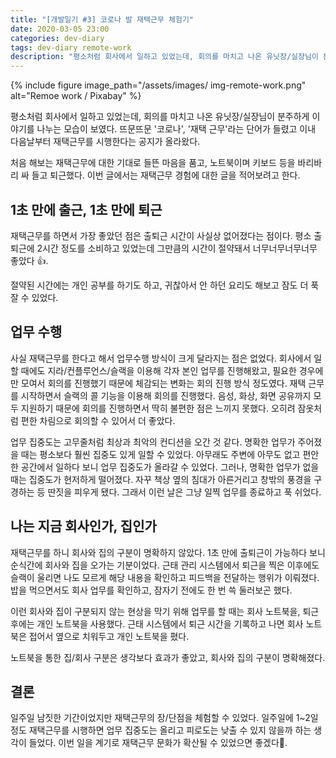 ```yaml
---
title: "[개발일기 #3] 코로나 발 재택근무 체험기"
date: 2020-03-05 23:00
categories: dev-diary
tags: dev-diary remote-work
description: "평소처럼 회사에서 일하고 있었는데, 회의를 마치고 나온 유닛장/실장님이 분주하게 이야기를 나누는 모습이 보였다. 뜨문뜨문 '코로나', '재택 근무'라는 단어가 들렸고 이내 다음날부터 재택근무를 시행한다는 공지가 올라왔다. 처음 해보는 재택근무에 대한 기대로 들뜬 마음을 품고, 노트북이며 키보드 등을 바리바리 싸 들고 퇴근했다. 이번 글에서는 재택근무 경험에 대한 글을 적어보려고 한다."
---
```


{% include figure image_path="/assets/images/ img-remote-work.png" alt="Remoe work / Pixabay" %}

평소처럼 회사에서 일하고 있었는데, 회의를 마치고 나온 유닛장/실장님이 분주하게 이야기를 나누는 모습이 보였다. 뜨문뜨문 '코로나', '재택 근무'라는 단어가 들렸고 이내 다음날부터 재택근무를 시행한다는 공지가 올라왔다.

처음 해보는 재택근무에 대한 기대로 들뜬 마음을 품고, 노트북이며 키보드 등을 바리바리 싸 들고 퇴근했다. 이번 글에서는 재택근무 경험에 대한 글을 적어보려고 한다.

## 1초 만에 출근, 1초 만에 퇴근

재택근무를 하면서 가장 좋았던 점은 출퇴근 시간이 사실상 없어졌다는 점이다. 평소 출퇴근에 2시간 정도를 소비하고 있었는데 그만큼의 시간이 절약돼서 너무너무너무너무 좋았다 👍.

절약된 시간에는 개인 공부를 하기도 하고, 귀찮아서 안 하던 요리도 해보고 잠도 더 푹 잘 수 있었다.

## 업무 수행

사실 재택근무를 한다고 해서 업무수행 방식이 크게 달라지는 점은 없었다. 회사에서 일할 때에도 지라/컨플루언스/슬랙을 이용해 각자 본인 업무를 진행해왔고, 필요한 경우에만 모여서 회의를 진행했기 때문에 체감되는 변화는 회의 진행 방식 정도였다. 재택 근무를 시작하면서 슬랙의 콜 기능을 이용해 회의를 진행했다. 음성, 화상, 화면 공유까지 모두 지원하기 때문에 회의를 진행하면서 딱히 불편한 점은 느끼지 못했다. 오히려 잠옷처럼 편한 차림으로 회의할 수 있어서 더 좋았다.

업무 집중도는 고무줄처럼 최상과 최악의 컨디션을 오간 것 같다. 명확한 업무가 주어졌을 때는 평소보다 훨씬 집중도 있게 일할 수 있었다. 아무래도 주변에 아무도 없고 편안한 공간에서 일하다 보니 업무 집중도가 올라갈 수 있었다.  그러나, 명확한 업무가 없을 때는 집중도가 현저하게 떨어졌다. 자꾸 책상 옆의 침대가 아른거리고 창밖의 풍경을 구경하는 등 딴짓을 피우게 됐다. 그래서 이런 날은 그냥 일찍 업무를 종료하고 푹 쉬었다.

## 나는 지금 회사인가, 집인가

재택근무를 하니 회사와 집의 구분이 명확하지 않았다. 1초 만에 출퇴근이 가능하다 보니 순식간에 회사와 집을 오가는 기분이었다. 근태 관리 시스템에서 퇴근을 찍은 이후에도 슬랙이 울리면 나도 모르게 해당 내용을 확인하고 피드백을 전달하는 행위가 이뤄졌다. 밥을 먹으면서도 회사 업무를 확인하고, 잠자기 전에도 한 번 쓱 둘러보곤 했다.

이런 회사와 집이 구분되지 않는 현상을 막기 위해 업무를 할 때는 회사 노트북을, 퇴근 후에는 개인 노트북을 사용했다. 근태 시스템에서 퇴근 시간을 기록하고 나면 회사 노트북은 접어서 옆으로 치워두고 개인 노트북을 폈다.

노트북을 통한 집/회사 구분은 생각보다 효과가 좋았고, 회사와 집의 구분이 명확해졌다.

## 결론

일주일 남짓한 기간이었지만 재택근무의 장/단점을  체험할 수 있었다. 일주일에 1~2일 정도 재택근무를 시행하면 업무 집중도는 올리고 피로도는 낮출 수 있지 않을까 하는 생각이 들었다. 이번 일을 계기로 재택근무 문화가 확산될 수 있었으면 좋겠다🙏.
